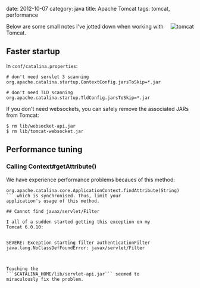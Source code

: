 date:    2012-10-07
category: java
title: Apache Tomcat
tags: tomcat, performance

<img src="http://tomcat.apache.org/images/tomcat.gif"
alt="tomcat"
style="float: right;"
/>

Below are some small notes I've jotted down when working
with Tomcat.

## Faster startup

In `conf/catalina.properties`:

```
# don't need servlet 3 scanning
org.apache.catalina.startup.ContextConfig.jarsToSkip=*.jar

# don't need TLD scanning
org.apache.catalina.startup.TldConfig.jarsToSkip=*.jar
```

If you don't need websockets, you can safely remove the associated
JARs from Tomcat:

```
$ rm lib/websocket-api.jar
$ rm lib/tomcat-websocket.jar
```

## Performance tuning
### Calling Context#getAttribute()

We have experience performance problems becaues of this method:

```
org.apache.catalina.core.ApplicationContext.findAttribute(String)
``` which is synchronised. Thus, limit your
application's usage of this method.

## Cannot find javax/servlet/Filter

I all of a sudden started getting this exception on my
Tomcat 6.0.10:


SEVERE: Exception starting filter authenticationFilter
java.lang.NoClassDefFoundError: javax/servlet/Filter



Touching the
```$CATALINA_HOME/lib/servlet-api.jar``` seemed to
miraculously fix the problem.


